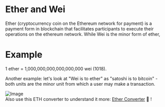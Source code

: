 # Ether and Wei

Ether (cryptocurrency coin on the Ethereum network for payment) is a payment form in blockchain that facilitates participants to execute their operations on the ethereum network. While Wei is the minor form of ether,

# Example
1 ether = 1,000,000,000,000,000,000 wei (1018).

Another example: let's look at "Wei is to ether" as "satoshi is to bitcoin" - both units are the minor unit from which a user may make a transaction.

![Image](https://cdn-images-1.medium.com/max/1600/1*dhfjLYKV6GqIihBHqP06mA.png)  
Also use this ETH converter to understand it more: [Ether Converter](https://eth-converter.com/)  :tada: ! 